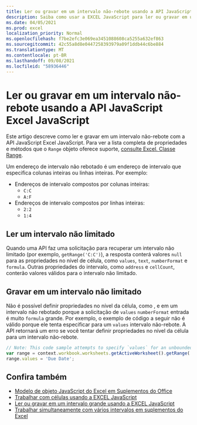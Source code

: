 ```yaml
---
title: Ler ou gravar em um intervalo não-rebote usando a API JavaScript Excel JavaScript
description: Saiba como usar a EXCEL JavaScript para ler ou gravar em um intervalo não-rebote.
ms.date: 04/05/2021
ms.prod: excel
localization_priority: Normal
ms.openlocfilehash: f7be2efc3e069ea3451088608ca5255a632ef863
ms.sourcegitcommit: 42c55a8d8e0447258393979a09f1ddb44c6be884
ms.translationtype: MT
ms.contentlocale: pt-BR
ms.lasthandoff: 09/08/2021
ms.locfileid: "58936446"
---
```

# <a name="read-or-write-to-an-unbounded-range-using-the-excel-javascript-api"></a>Ler ou gravar em um intervalo não-rebote usando a API JavaScript Excel JavaScript

Este artigo descreve como ler e gravar em um intervalo não-rebote com a API JavaScript Excel JavaScript. Para ver a lista completa de propriedades e métodos que o `Range` objeto oferece suporte, [consulte Excel. Classe Range](/javascript/api/excel/excel.range).

Um endereço de intervalo não rebotado é um endereço de intervalo que especifica colunas inteiras ou linhas inteiras. Por exemplo:

- Endereços de intervalo compostos por colunas inteiras:<ul><li>`C:C`</li><li>`A:F`</li></ul>
- Endereços de intervalo compostos por linhas inteiras:<ul><li>`2:2`</li><li>`1:4`</li></ul>

## <a name="read-an-unbounded-range"></a>Ler um intervalo não limitado

Quando uma API faz uma solicitação para recuperar um intervalo não limitado (por exemplo, `getRange('C:C')`), a resposta conterá valores `null` para as propriedades no nível de célula, como `values`, `text`, `numberFormat` e `formula`. Outras propriedades do intervalo, como `address` e `cellCount`, conterão valores válidos para o intervalo não limitado.

## <a name="write-to-an-unbounded-range"></a>Gravar em um intervalo não limitado

Não é possível definir propriedades no nível da célula, como , e em um intervalo não rebotado porque a solicitação de `values` `numberFormat` entrada é muito `formula` grande. Por exemplo, o exemplo de código a seguir não é válido porque ele tenta especificar para um `values` intervalo não-rebote. A API retornará um erro se você tentar definir propriedades no nível da célula para um intervalo não-rebote.

```js
// Note: This code sample attempts to specify `values` for an unbounded range, which is not a valid request. The sample will return an error. 
var range = context.workbook.worksheets.getActiveWorksheet().getRange('A:B');
range.values = 'Due Date';
```

## <a name="see-also"></a>Confira também

- [Modelo de objeto JavaScript do Excel em Suplementos do Office](excel-add-ins-core-concepts.md)
- [Trabalhar com células usando a EXCEL JavaScript](excel-add-ins-cells.md)
- [Ler ou gravar em um intervalo grande usando a EXCEL JavaScript](excel-add-ins-ranges-large.md)
- [Trabalhar simultaneamente com vários intervalos em suplementos do Excel](excel-add-ins-multiple-ranges.md)
